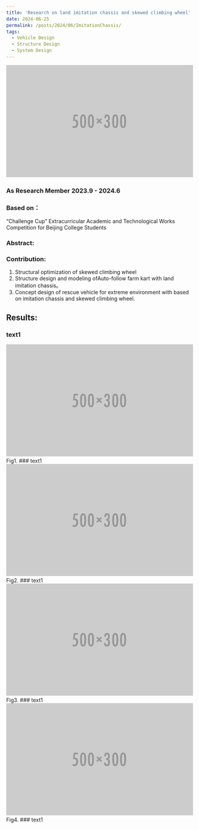 ```yaml
---
title: 'Research on land imitation chassis and skewed climbing wheel'
date: 2024-06-25
permalink: /posts/2024/06/ImitationChassis/
tags:
  - Vehicle Design
  - Structure Design
  - System Design
---
```

<img src='/images/500x300.png'>


### **As Research Member**  2023.9 - 2024.6
### **Based on**：
“Challenge Cup” Extracurricular Academic and Technological Works Competition for Beijing College Students
### **Abstract**: 

### **Contribution**:
1. Structural optimization of skewed climbing wheel
2. Structure design and modeling ofAuto-follow farm kart with land imitation chassis。
3. Concept design of rescue vehicle for extreme environment with based on imitation chassis and skewed climbing wheel.
## Results:
### text1
<img src='/images/500x300.png'>  
Fig1.  
### text1
<img src='/images/500x300.png'>  
Fig2.  
### text1
<img src='/images/500x300.png'>  
Fig3.  
### text1
<img src='/images/500x300.png'>  
Fig4.  
### text1